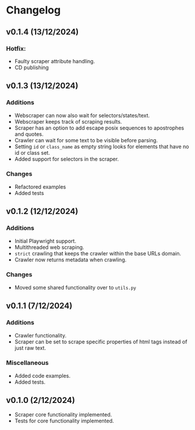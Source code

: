 # Changelog

## v0.1.4 (13/12/2024)

### Hotfix:

- Faulty scraper attribute handling.
- CD publishing

## v0.1.3 (13/12/2024)

### Additions

- Webscraper can now also wait for selectors/states/text.
- Webscraper keeps track of scraping results.
- Scraper has an option to add escape posix sequences to apostrophes and quotes.
- Crawler can wait for some text to be visible before parsing.
- Setting `id` or `class_name` as empty string looks for elements that have no id or class set.
- Added support for selectors in the scraper.

### Changes

- Refactored examples
- Added tests

## v0.1.2 (12/12/2024)

### Additions

- Initial Playwright support.
- Multithreaded web scraping.
- `strict` crawling that keeps the crawler within the base URLs domain.
- Crawler now returns metadata when crawling.

### Changes

- Moved some shared functionality over to `utils.py`

## v0.1.1 (7/12/2024)

### Additions

- Crawler functionality.
- Scraper can be set to scrape specific properties of html tags instead of just raw text.

### Miscellaneous

- Added code examples.
- Added tests.

## v0.1.0 (2/12/2024)

- Scraper core functionality implemented.
- Tests for core functionality implemented.